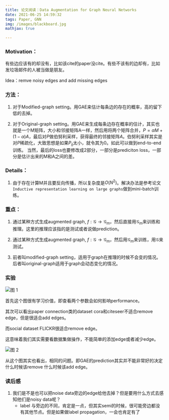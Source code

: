 ```yaml
---
title: 论文阅读：Data Augmentation for Graph Neural Networks
date: 2021-06-25 14:59:32
tags: Paper, GNN
img: /images/blackboard.jpg
mathjax: true

---
```


### Motivation：
有些边应该有的却没有，比如该cite的paper没cite。有些不该有的边却有，比如发垃圾邮件的人被当做是朋友。

Idea：remve noisy edges and add missing edges

### 方法：

1. 对于Modified-graph setting。用GAE来估计每条边的存在的概率，高的留下低的去掉。

2. 对于Original-graph setting。用GAE来生成每条边存在概率的估计，其实也就是一个M矩阵，大小和邻接矩阵A一样，然后用将两个矩阵合并，$P=\alpha M+(1-\alpha) A$，最后对$P$做伯努利采样，获得最终的邻接矩阵$A$。伯努利采样其实是对$P$稀疏化，大致思想是如果$P_{ij}$太小，就令其为0。如此可以做到end-to-end训练。
当然，最后的loss也要修改成2部分，一部分是prediciton loss，一部分是估计出来的M和A之间的差。

### Details：
1. 由于存在计算M并且要反向传播，所以复杂度是$O(N^2)$。解决办法是参考论文`Inductive
representation learning on large graphs`做到mini-batch训练。


### 重点：
1. 通过某种方式生成augmented graph, $f:\mathcal{G}\rightarrow\mathcal{G}_m$，然后直接用$\mathcal{G}_m$来训练和推理。这里的推理应该指的是测试或者说做prediction。


2. 通过某种方式生成augmented graph, $f:\mathcal{G}\rightarrow\mathcal{G}_m$，然后用$\mathcal{G}_m$来训练，用$\mathcal{G}$来测试。

3. 前者叫modified-graph setting，适用于graph在推理的时候不会变的情况。后者叫original-graph适用于graph会动态变化的情况。

### 实验
![图 1](https://i.loli.net/2021/06/25/jfhIDxW74ZAkngM.png)  

首先这个图很有学习价值，即查看两个参数会如何影响performance。

其次可以看出paper connection类的dataset cora和citeseer不适合remove edge，但是很适合add edges。

而social dataset FLICKR很适合remove edge。

这意味着我们其实需要看数据集做操作，不能简单的添加edge或者减少edge。

![图 2](https://i.loli.net/2021/06/25/tnaXC46JcOsDhRV.png)  

从这个图其实也看出，相同的问题。即GAE的prediction其实并不能非常好的决定什么时候该remove 什么时候该add edge。

### 读后感
1. 我们是不是也可以把noise data旁边的edge给他去掉？但是要用什么方式去感知他们是noisy data呢？
    - label 与旁边的不同，肯定是一点，但其实semi的时候，很可能旁边都没有其他节点。但是如果做label propagation，一会也肯定有了


